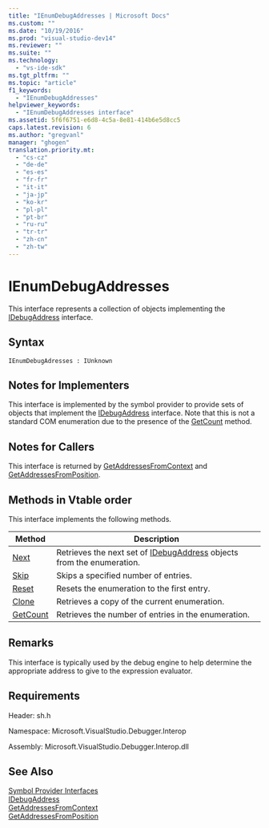 ```yaml
---
title: "IEnumDebugAddresses | Microsoft Docs"
ms.custom: ""
ms.date: "10/19/2016"
ms.prod: "visual-studio-dev14"
ms.reviewer: ""
ms.suite: ""
ms.technology: 
  - "vs-ide-sdk"
ms.tgt_pltfrm: ""
ms.topic: "article"
f1_keywords: 
  - "IEnumDebugAddresses"
helpviewer_keywords: 
  - "IEnumDebugAddresses interface"
ms.assetid: 5f6f6751-e6d8-4c5a-8e81-414b6e5d8cc5
caps.latest.revision: 6
ms.author: "gregvanl"
manager: "ghogen"
translation.priority.mt: 
  - "cs-cz"
  - "de-de"
  - "es-es"
  - "fr-fr"
  - "it-it"
  - "ja-jp"
  - "ko-kr"
  - "pl-pl"
  - "pt-br"
  - "ru-ru"
  - "tr-tr"
  - "zh-cn"
  - "zh-tw"
---
```

# IEnumDebugAddresses
This interface represents a collection of objects implementing the [IDebugAddress](../extensibility/idebugaddress.md) interface.  
  
## Syntax  
  
```  
IEnumDebugAdresses : IUnknown  
```  
  
## Notes for Implementers  
 This interface is implemented by the symbol provider to provide sets of objects that implement the [IDebugAddress](../extensibility/idebugaddress.md) interface. Note that this is not a standard COM enumeration due to the presence of the [GetCount](../extensibility/ienumdebugaddresses--getcount.md) method.  
  
## Notes for Callers  
 This interface is returned by [GetAddressesFromContext](../extensibility/idebugsymbolprovider--getaddressesfromcontext.md) and [GetAddressesFromPosition](../extensibility/idebugsymbolprovider--getaddressesfromposition.md).  
  
## Methods in Vtable order  
 This interface implements the following methods.  
  
|Method|Description|  
|------------|-----------------|  
|[Next](../extensibility/ienumdebugaddresses--next.md)|Retrieves the next set of [IDebugAddress](../extensibility/idebugaddress.md) objects from the enumeration.|  
|[Skip](../extensibility/ienumdebugaddresses--skip.md)|Skips a specified number of entries.|  
|[Reset](../extensibility/ienumdebugaddresses--reset.md)|Resets the enumeration to the first entry.|  
|[Clone](../extensibility/ienumdebugaddresses--clone.md)|Retrieves a copy of the current enumeration.|  
|[GetCount](../extensibility/ienumdebugaddresses--getcount.md)|Retrieves the number of entries in the enumeration.|  
  
## Remarks  
 This interface is typically used by the debug engine to help determine the appropriate address to give to the expression evaluator.  
  
## Requirements  
 Header: sh.h  
  
 Namespace: Microsoft.VisualStudio.Debugger.Interop  
  
 Assembly: Microsoft.VisualStudio.Debugger.Interop.dll  
  
## See Also  
 [Symbol Provider Interfaces](../extensibility/symbol-provider-interfaces.md)   
 [IDebugAddress](../extensibility/idebugaddress.md)   
 [GetAddressesFromContext](../extensibility/idebugsymbolprovider--getaddressesfromcontext.md)   
 [GetAddressesFromPosition](../extensibility/idebugsymbolprovider--getaddressesfromposition.md)